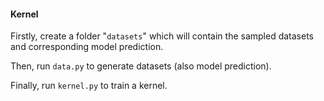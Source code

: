 #### Kernel
Firstly, create a folder "`datasets`" which will contain the sampled datasets and corresponding model prediction.

Then, run `data.py` to generate datasets (also model prediction).

Finally, run `kernel.py` to train a kernel.

